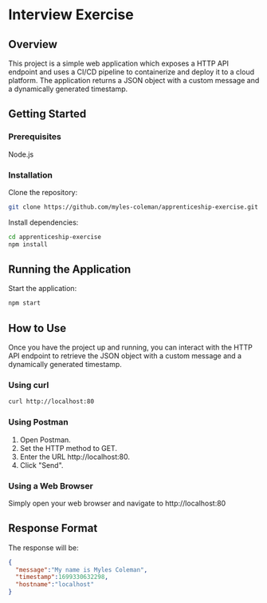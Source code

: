 # Interview Exercise

## Overview

This project is a simple web application which exposes a HTTP API endpoint and uses a CI/CD pipeline to containerize and deploy it to a cloud platform. The application returns a JSON object with a custom message and a dynamically generated timestamp.

## Getting Started

### Prerequisites

Node.js

### Installation

Clone the repository:

```bash
git clone https://github.com/myles-coleman/apprenticeship-exercise.git
```
Install dependencies:

```bash
cd apprenticeship-exercise
npm install
```

## Running the Application

Start the application:

```bash
npm start
```

## How to Use

Once you have the project up and running, you can interact with the HTTP API endpoint to retrieve the JSON object with a custom message and a dynamically generated timestamp.

### Using curl

```bash
curl http://localhost:80
```

### Using Postman

1. Open Postman.
2. Set the HTTP method to GET.
3. Enter the URL http://localhost:80.
4. Click "Send".

### Using a Web Browser

Simply open your web browser and navigate to http://localhost:80

## Response Format

The response will be:

```json
{
  "message":"My name is Myles Coleman",
  "timestamp":1699330632298,
  "hostname":"localhost"
}
```